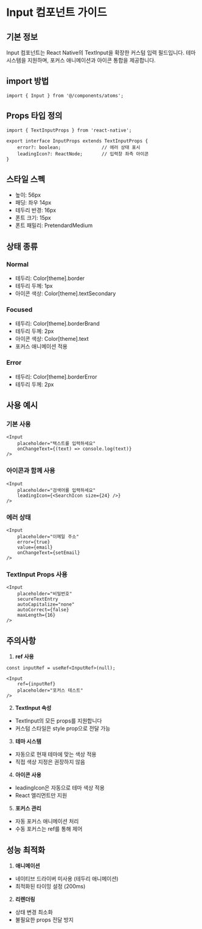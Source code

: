 # Input 컴포넌트 가이드

## 기본 정보

Input 컴포넌트는 React Native의 TextInput을 확장한 커스텀 입력 필드입니다.
테마 시스템을 지원하며, 포커스 애니메이션과 아이콘 통합을 제공합니다.

## import 방법

```tsx
import { Input } from '@/components/atoms';
```

## Props 타입 정의

```tsx
import { TextInputProps } from 'react-native';

export interface InputProps extends TextInputProps {
    error?: boolean;               // 에러 상태 표시
    leadingIcon?: ReactNode;       // 입력창 좌측 아이콘
}
```

## 스타일 스펙
- 높이: 56px
- 패딩: 좌우 14px
- 테두리 반경: 16px
- 폰트 크기: 15px
- 폰트 패밀리: PretendardMedium

## 상태 종류

### Normal
- 테두리: Color[theme].border
- 테두리 두께: 1px
- 아이콘 색상: Color[theme].textSecondary

### Focused
- 테두리: Color[theme].borderBrand
- 테두리 두께: 2px
- 아이콘 색상: Color[theme].text
- 포커스 애니메이션 적용

### Error
- 테두리: Color[theme].borderError
- 테두리 두께: 2px

## 사용 예시

### 기본 사용
```tsx
<Input
    placeholder="텍스트를 입력하세요"
    onChangeText={(text) => console.log(text)}
/>
```

### 아이콘과 함께 사용
```tsx
<Input
    placeholder="검색어를 입력하세요"
    leadingIcon={<SearchIcon size={24} />}
/>
```

### 에러 상태
```tsx
<Input
    placeholder="이메일 주소"
    error={true}
    value={email}
    onChangeText={setEmail}
/>
```

### TextInput Props 사용
```tsx
<Input
    placeholder="비밀번호"
    secureTextEntry
    autoCapitalize="none"
    autoCorrect={false}
    maxLength={16}
/>
```

## 주의사항

1. **ref 사용**
```tsx
const inputRef = useRef<InputRef>(null);

<Input
    ref={inputRef}
    placeholder="포커스 테스트"
/>
```

2. **TextInput 속성**
- TextInput의 모든 props를 지원합니다
- 커스텀 스타일은 style prop으로 전달 가능

3. **테마 시스템**
- 자동으로 현재 테마에 맞는 색상 적용
- 직접 색상 지정은 권장하지 않음

4. **아이콘 사용**
- leadingIcon은 자동으로 테마 색상 적용
- React 엘리먼트만 지원

5. **포커스 관리**
- 자동 포커스 애니메이션 처리
- 수동 포커스는 ref를 통해 제어

## 성능 최적화

1. **애니메이션**
- 네이티브 드라이버 미사용 (테두리 애니메이션)
- 최적화된 타이밍 설정 (200ms)

2. **리렌더링**
- 상태 변경 최소화
- 불필요한 props 전달 방지